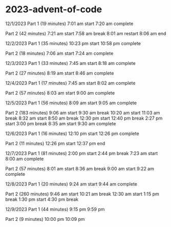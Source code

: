 # 2023-advent-of-code

12/1/2023
Part 1 (19 minutes)
7:01 am start
7:20 am complete

Part 2 (42 minutes)
7:21 am start
7:58 am break
8:01 am restart
8:06 am end

12/2/2023 
Part 1 (35 minutes)
10:23 pm start
10:58 pm complete

Part 2 (18 minutes)
7:06 am start
7:24 am complete

12/3/2023
Part 1 (33 minutes)
7:45 am start
8:18 am complete

Part 2 (27 minutes)
8:19 am start
8:46 am complete

12/4/2023
Part 1 (17 minutes)
7:45 am start
8:02 am complete

Part 2 (57 minutes)
8:03 am start
9:00 am complete

12/5/2023
Part 1 (56 minutes)
8:09 am start
9:05 am complete

Part 2 (183 minutes)
9:06 am start
9:30 am break
10:20 am start
11:03 am break
8:32 am start
8:50 am break
12:30 pm start
12:40 pm break
2:27 pm start
3:00 pm break
8:35 am start
9:30 am complete

12/6/2023
Part 1 (16 minutes)
12:10 pm start
12:26 pm complete

Part 2 (11 minutes)
12:26 pm start
12:37 pm end

12/7/2023
Part 1 (81 minutes)
2:00 pm start
2:44 pm break
7:23 am start
8:00 am complete

Part 2 (57 minutes)
8:01 am start
8:36 am break
9:00 am start
9:22 am complete

12/8/2023
Part 1 (20 minutes)
9:24 am start
9:44 am complete

Part 2 (260 minutes)
9:46 am start
10:21 am break
12:30 am start
1:15 pm break
1:30 pm start
4:30 pm break

12/9/2023
Part 1 (44 minutes)
9:15 pm
9:59 pm

Part 2 (9 minutes)
10:00 pm
10:09 pm